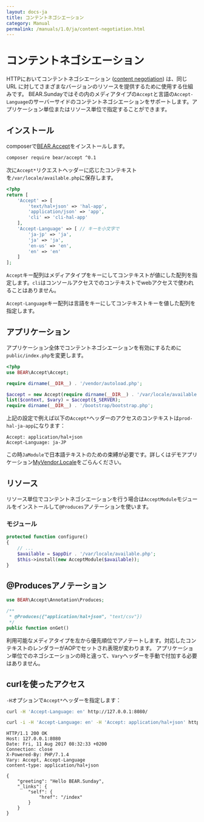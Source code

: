 ```yaml
---
layout: docs-ja
title: コンテントネゴシエーション
category: Manual
permalink: /manuals/1.0/ja/content-negotiation.html
---
```


# コンテントネゴシエーション

HTTPにおいてコンテントネゴシエーション ([content negotiation](https://en.wikipedia.org/wiki/Content_negotiation)) は、同じ URL に対してさまざまなバージョンのリソースを提供するために使用する仕組みです。
BEAR.Sundayではその内のメディアタイプの`Accept`と言語の`Accept-Language`のサーバーサイドのコンテントネゴシエーションをサポートします。アプリケーション単位またはリソース単位で指定することができます。

## インストール

composerで[BEAR.Accept](https://github.com/bearsunday/BEAR.Accept)をインストールします。

```bash
composer require bear/accept ^0.1
```

次に`Accept*`リクエストヘッダーに応じたコンテキストを`/var/locale/available.php`に保存します。

```php
<?php
return [
    'Accept' => [
        'text/hal+json' => 'hal-app',
        'application/json' => 'app',
        'cli' => 'cli-hal-app'
    ],
    'Accept-Language' => [ // キーを小文字で
        'ja-jp' => 'ja',
        'ja' => 'ja',
        'en-us' => 'en',
        'en' => 'en'
    ]
];
```

`Accept`キー配列はメディアタイプをキーにしてコンテキストが値にした配列を指定します。`cli`はコンソールアクセスでのコンテキストでwebアクセスで使われることはありません。

`Accept-Language`キー配列は言語をキーにしてコンテキストキーを値した配列を指定します。

## アプリケーション

アプリケーション全体でコンテントネゴシエーションを有効にするために`public/index.php`を変更します。

```php
<?php
use BEAR\Accept\Accept;

require dirname(__DIR__) . '/vendor/autoload.php';

$accept = new Accept(require dirname(__DIR__) . '/var/locale/available.php');
list($context, $vary) = $accept($_SERVER);
require dirname(__DIR__) . '/bootstrap/bootstrap.php';
```

上記の設定で例えば以下の`Accept*`ヘッダーのアクセスのコンテキストは`prod-hal-ja-app`になります：

```
Accept: application/hal+json
Accept-Language: ja-JP
```

この時`JaModule`で日本語テキストのための束縛が必要です。詳しくはデモアプリケーション[MyVendor.Locale](https://github.com/koriym/MyVendor.Locale)をごらんください。

## リソース

リソース単位でコンテントネゴシエーションを行う場合は`AcceptModule`モジュールをインストールして`@Produces`アノテーションを使います。

### モジュール

```php
protected function configure()
{
    // ...
    $available = $appDir . '/var/locale/available.php';
    $this->install(new AcceptModule($available));
}
```

## @Producesアノテーション

```php
use BEAR\Accept\Annotation\Produces;

/**
 * @Produces({"application/hal+json", "text/csv"})
 */
public function onGet()
```

利用可能なメディアタイプを左から優先順位でアノテートします。対応したコンテキストのレンダラーがAOPでセットされ表現が変わります。
アプリケーション単位でのネゴシエーションの時と違って、`Vary`ヘッダーを手動で付加する必要はありません。

## curlを使ったアクセス

`-H`オプションで`Accept*`ヘッダーを指定します：

```bash
curl -H 'Accept-Language: en' http://127.0.0.1:8080/
```

```bash
curl -i -H 'Accept-Language: en' -H 'Accept: application/hal+json' http://127.0.0.1:8080/
```

```
HTTP/1.1 200 OK
Host: 127.0.0.1:8080
Date: Fri, 11 Aug 2017 08:32:33 +0200
Connection: close
X-Powered-By: PHP/7.1.4
Vary: Accept, Accept-Language
content-type: application/hal+json

{
    "greeting": "Hello BEAR.Sunday",
    "_links": {
        "self": {
            "href": "/index"
        }
    }
}
```
